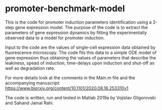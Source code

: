 # promoter-benchmark-model
This is the code for promoter induction parameters identification using a 2-step gene expression model.
The purpose of the code is to extract the parameters of gene expression dynamics by fitting the experimentally observed data to a model for promoter induction.

Input to the code are the values of single-cell expression data obtained by fluorescence microscopy.
The code fits this data to a simple ODE model of gene expression thus obtaining the values of parameters that describe the leakiness, spead of induction, time-delays upon induction and shut-off as well as degradation rate.

For more details look at the comments in the Main.m file and the accompanying manuscript: https://www.biorxiv.org/content/10.1101/2020.08.16.253310v1

The code is written, run and tested in Matlab 2019a by Vojislav Gligorovski and Sahand Jamal Rahi.
